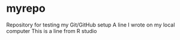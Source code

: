 # myrepo
Repository for testing my Git/GitHub setup
A line I wrote on my local computer
This is a line from R studio